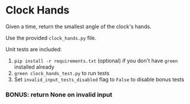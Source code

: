 # Clock Hands
Given a time, return the smallest angle of the clock's hands.

Use the provided `clock_hands.py` file.

Unit tests are included:
1. `pip install -r requirements.txt` (optional) if you don't have `green` installed already
2. `green clock_hands_test.py` to run tests
3. Set `invalid_input_tests_disabled` flag to `False` to disable bonus tests

### BONUS: return None on invalid input
